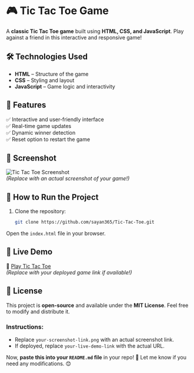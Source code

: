 # 🎮 Tic Tac Toe Game  

A **classic Tic Tac Toe game** built using **HTML, CSS, and JavaScript**. Play against a friend in this interactive and responsive game!  

## 🛠 Technologies Used  
- **HTML** – Structure of the game  
- **CSS** – Styling and layout  
- **JavaScript** – Game logic and interactivity  

## 🚀 Features  
✅ Interactive and user-friendly interface  
✅ Real-time game updates  
✅ Dynamic winner detection  
✅ Reset option to restart the game  

## 📸 Screenshot  
![Tic Tac Toe Screenshot](your-screenshot-link.png)  
*(Replace with an actual screenshot of your game!)*  

## 🔧 How to Run the Project  
1. Clone the repository:  
   ```bash
   git clone https://github.com/sayan365/Tic-Tac-Toe.git
Open the `index.html` file in your browser.

## 📌 Live Demo  
🔗 [Play Tic Tac Toe](your-live-demo-link)  
*(Replace with your deployed game link if available!)*  

## 📜 License  
This project is **open-source** and available under the **MIT License**. Feel free to modify and distribute it.

### Instructions:  
- Replace `your-screenshot-link.png` with an actual screenshot link.  
- If deployed, replace `your-live-demo-link` with the actual URL.  

Now, **paste this into your `README.md` file** in your repo! 🚀 Let me know if you need any modifications. 😊
